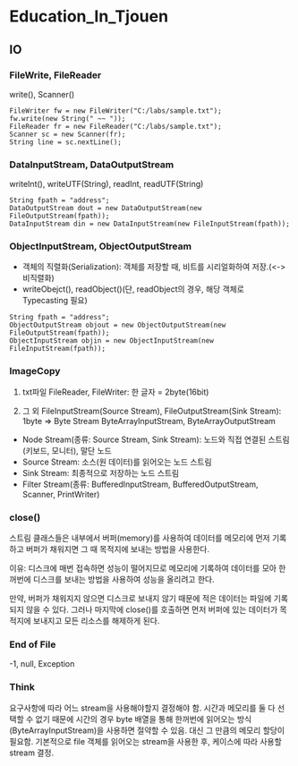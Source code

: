 # Education_In_Tjouen

## IO

### FileWrite, FileReader
write(), Scanner()
```
FileWriter fw = new FileWriter("C:/labs/sample.txt");
fw.write(new String(" ~~ "));
FileReader fr = new FileReader("C:/labs/sample.txt");
Scanner sc = new Scanner(fr);
String line = sc.nextLine();
```

### DataInputStream, DataOutputStream
writeInt(), writeUTF(String), readInt, readUTF(String)
```
String fpath = "address";
DataOutputStream dout = new DataOutputStream(new FileOutputStream(fpath));
DataInputStream din = new DataInputStream(new FileInputStream(fpath));
```

### ObjectInputStream, ObjectOutputStream
- 객체의 직렬화(Serialization): 객체를 저장할 때, 비트를 시리얼화하여 저장.(<->비직렬화)
- writeObejct(), readObject()(단, readObject의 경우, 해당 객체로 Typecasting 필요)
```
String fpath = "address";
ObjectOutputStream objout = new ObjectOutputStream(new FileOutputStream(fpath));
ObjectInputStream objin = new ObjectInputStream(new FileInputStream(fpath));
```

### ImageCopy
1. txt파일
FileReader, FileWriter: 한 글자 = 2byte(16bit)

2. 그 외 
FileInputStream(Source Stream), FileOutputStream(Sink Stream): 1byte => Byte Stream
ByteArrayInputStream, ByteArrayOutputStream
* Node Stream(종류: Source Stream, Sink Stream): 노드와 직접 연결된 스트림(키보드, 모니터), 말단 노드
* Source Stream: 소스(원 데이터)를 읽어오는 노드 스트림
* Sink Stream: 최종적으로 저장하는 노드 스트림
* Filter Stream(종류: BufferedInputStream, BufferedOutputStream, Scanner, PrintWriter)

### close()
스트림 클래스들은 내부에서 버퍼(memory)를 사용하여 데이터를
메모리에 먼저 기록하고 버퍼가 채워지면 그 때 목적지에 보내는 방법을 사용한다.

이유: 디스크에 매번 접속하면 성능이 떨어지므로 메모리에 기록하여
데이터를 모아 한꺼번에 디스크를 보내는 방법을 사용하여 성능을 올리려고 한다. 

만약, 버퍼가 채워지지 않으면 디스크로 보내지 않기 때문에 적은 데이터는 파일에
기록되지 않을 수 있다. 그러나 마지막에 close()를 호출하면 먼저 버퍼에 있는
데이터가 목적지에 보내지고 모든 리소스를 해제하게 된다.

### End of File
-1, null, Exception

### Think
요구사항에 따라 어느 stream을 사용해야할지 결정해야 함. 
시간과 메모리를 둘 다 선택할 수 없기 때문에 시간의 경우 byte 배열을 통해 한꺼번에 읽어오는 방식(ByteArrayInputStream)을 사용하면 절약할 수 있음. 대신 그 만큼의 메모리 할당이 필요함.
기본적으로 file 객체를 읽어오는 stream을 사용한 후, 케이스에 따라 사용할 stream 결정.
